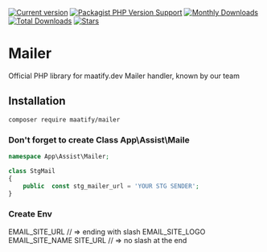 [![Current version](https://img.shields.io/packagist/v/maatify/mailer)][pkg]
[![Packagist PHP Version Support](https://img.shields.io/packagist/php-v/maatify/mailer)][pkg]
[![Monthly Downloads](https://img.shields.io/packagist/dm/maatify/mailer)][pkg-stats]
[![Total Downloads](https://img.shields.io/packagist/dt/maatify/mailer)][pkg-stats]
[![Stars](https://img.shields.io/packagist/stars/maatify/mailer)](https://github.com/maatify/Mailer/stargazers)

[pkg]: <https://packagist.org/packages/maatify/mailer>
[pkg-stats]: <https://packagist.org/packages/maatify/mailer/stats>
# Mailer
Official PHP library for maatify.dev Mailer handler, known by our team

## Installation

    composer require maatify/mailer
    
### Don't forget to create Class App\Assist\Maile

```php
namespace App\Assist\Mailer;

class StgMail
{
    public  const stg_mailer_url = 'YOUR STG SENDER';
}
```

    
### Create Env 

EMAIL_SITE_URL  // => ending with slash
EMAIL_SITE_LOGO
EMAIL_SITE_NAME
SITE_URL // => no slash at the end
